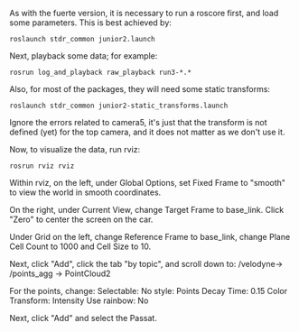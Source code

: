 As with the fuerte version, it is necessary to run a roscore first, and load some parameters. This is best achieved by:

```
roslaunch stdr_common junior2.launch
```

Next, playback some data; for example:

```
rosrun log_and_playback raw_playback run3-*.*
```

Also, for most of the packages, they will need some static transforms:

```
roslaunch stdr_common junior2-static_transforms.launch
```

Ignore the errors related to camera5, it's just that the transform is not defined (yet) for the top camera, and it does not matter as we don't use it.

Now, to visualize the data, run rviz:

```
rosrun rviz rviz
```

Within rviz, on the left, under Global Options, set Fixed Frame to "smooth" to view the world in smooth coordinates.

On the right, under Current View, change Target Frame to base_link.  Click "Zero" to center the screen on the car.

Under Grid on the left, change Reference Frame to base_link, change Plane Cell Count to 1000 and Cell Size to 10.

Next, click "Add", click the tab "by topic", and scroll down to: /velodyne-> /points_agg -> PointCloud2

For the points, change:
Selectable: No
style: Points
Decay Time: 0.15
Color Transform: Intensity
Use rainbow: No

Next, click "Add" and select the Passat.